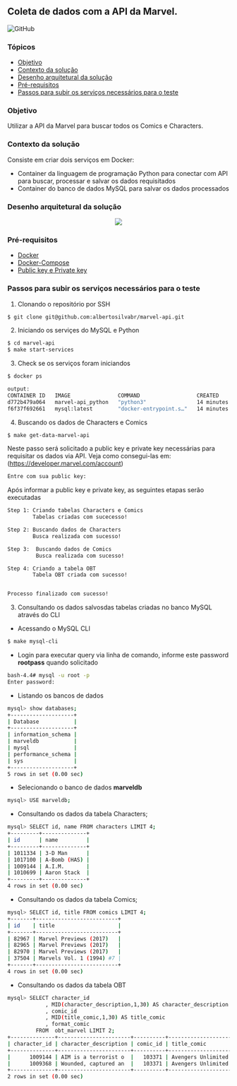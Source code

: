 ## Coleta de dados com a API da Marvel.
![GitHub](https://img.shields.io/github/license/albertosilvabr/marvel-api)

### Tópicos

- [Objetivo](https://github.com/albertosilvabr/marvel-api#objetivo)
- [Contexto da solução](https://github.com/albertosilvabr/marvel-api#contexto-da-solu%C3%A7%C3%A3o)
- [Desenho arquitetural da solução](https://github.com/albertosilvabr/marvel-api#desenho-arquitetural-da-solu%C3%A7%C3%A3o)
- [Pré-requisitos](https://github.com/albertosilvabr/marvel-api#pr%C3%A9-requisitos)
- [Passos para subir os serviços necessários para o teste](https://github.com/albertosilvabr/marvel-api#passos-para-subir-os-servi%C3%A7os-necess%C3%A1rios-para-o-teste)

### Objetivo

Utilizar a API da Marvel para buscar todos os Comics e Characters.


### Contexto da solução

Consiste em criar dois serviços em Docker:

- Container da linguagem de programação Python para conectar com API 
para buscar, processar e salvar os dados requisitados
- Container do banco de dados MySQL para salvar os dados processados

### Desenho arquitetural da solução

<div align="center">
        <img src="https://user-images.githubusercontent.com/16995695/202827451-febbd954-b8c8-499a-a80f-b4fabe330f9d.png" />
</div>


### Pré-requisitos

- [Docker](https://docs.docker.com/get-docker/)
- [Docker-Compose](https://docs.docker.com/compose/gettingstarted/)
- [Public key e Private key](https://developer.marvel.com/account)

### Passos para subir os serviços necessários para o teste

1. Clonando o repositório por SSH

```sh
$ git clone git@github.com:albertosilvabr/marvel-api.git
```

2. Iniciando os serviçes do MySQL e Python

```sh
$ cd marvel-api
$ make start-services
```
3. Check se os serviços foram iniciandos
```sh
$ docker ps

output:
CONTAINER ID   IMAGE               COMMAND                  CREATED          STATUS      PORTS                   NAMES
d772b479a064   marvel-api_python   "python3"                14 minutes ago   Up 14 min.                          python
f6f37f692661   mysql:latest        "docker-entrypoint.s…"   14 minutes ago   Up 14 min.  0.0.0.0:3306->3306/tcp  mysql
```

4. Buscando os dados de Characters e Comics  

```sh
$ make get-data-marvel-api
```

Neste passo será solicitado a public key e private key necessárias para requisitar os dados via API. Veja como consegui-las em: (https://developer.marvel.com/account)

```sh
Entre com sua public key:
```

Após informar a public key e private key, as seguintes etapas serão executadas 

```sh
Step 1: Criando tabelas Characters e Comics
        Tabelas criadas com sucecesso!

Step 2: Buscando dados de Characters
        Busca realizada com sucesso!

Step 3:  Buscando dados de Comics
         Busca realizada com sucesso!

Step 4: Criando a tabela OBT
        Tabela OBT criada com sucesso!


Processo finalizado com sucesso!
```

3. Consultando os dados salvosdas tabelas criadas no banco MySQL através do CLI

- Acessando o MySQL CLI
```sh
$ make mysql-cli 
```

- Login para executar query via linha de comando, informe este password **rootpass** quando solicitado 
```sh
bash-4.4# mysql -u root -p
Enter password:
```

- Listando os bancos de dados
```sh
mysql> show databases;
+--------------------+
| Database           |
+--------------------+
| information_schema |
| marveldb           |
| mysql              |
| performance_schema |
| sys                |
+--------------------+
5 rows in set (0.00 sec)
```

- Selecionando o banco de dados **marveldb**
```sh
mysql> USE marveldb;
```

- Consultando os dados da tabela Characters;
```sh
mysql> SELECT id, name FROM characters LIMIT 4;
+---------+--------------+
| id      | name         |
+---------+--------------+
| 1011334 | 3-D Man      |
| 1017100 | A-Bomb (HAS) |
| 1009144 | A.I.M.       |
| 1010699 | Aaron Stack  |
+---------+--------------+
4 rows in set (0.00 sec)
```

- Consultando os dados da tabela Comics;
```sh
mysql> SELECT id, title FROM comics LIMIT 4;
+-------+--------------------------+
| id    | title                    |
+-------+--------------------------+
| 82967 | Marvel Previews (2017)   |
| 82965 | Marvel Previews (2017)   |
| 82970 | Marvel Previews (2017)   |
| 37504 | Marvels Vol. 1 (1994) #7 |
+-------+--------------------------+
4 rows in set (0.00 sec)

```

- Consultando os dados da tabela OBT
```sh
mysql> SELECT character_id
            , MID(character_description,1,30) AS character_description
            , comic_id
            , MID(title_comic,1,30) AS title_comic 
            , format_comic 
         FROM  obt_marvel LIMIT 2;
+--------------+-----------------------+----------+----------------------+------------------------+
| character_id | character_description | comic_id | title_comic          | format_comic           |
+--------------+-----------------------+----------+----------------------+------------------------+
|      1009144 | AIM is a terrorist o  |   103371 | Avengers Unlimited I | Digital Vertical Comic |
|      1009368 | Wounded, captured an  |   103371 | Avengers Unlimited I | Digital Vertical Comic |
+--------------+-----------------------+----------+----------------------+------------------------+
2 rows in set (0.00 sec)
```
